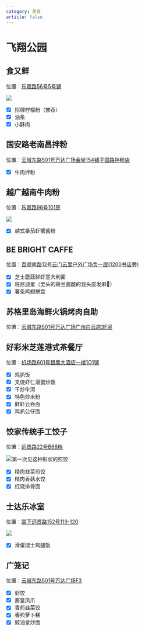 ```yaml
---
category: 美食
article: false
---
```


# 飞翔公园

## 食又鲜

<span class="icon iconfont icon-locate"></span> 位置：<a href="https://ditu.amap.com/place/B0JKBRR89H" target="_blank">乐嘉路56号5号铺</a>

![](https://img.sherry4869.com/blog/life/food/china/guangdong/guangzhou/by/fxgy/syx/img.jpg)

- [x] 招牌柠檬粉（推荐）
- [x] 油条
- [x] 小酥肉

## 国安路老南昌拌粉

<span class="icon iconfont icon-locate"></span> 位置：<a href="https://ditu.amap.com/place/B0HRHS1HS8" target="_blank">云城东路501号万达广场金街154铺子固路拌粉店</a>

- [x] 牛肉拌粉

## 越广越南牛肉粉

<span class="icon iconfont icon-locate"></span> 位置：<a href="https://ditu.amap.com/place/B0G305KEQX" target="_blank">乐嘉路96号101房</a>

![](https://img.sherry4869.com/blog/life/food/china/guangdong/guangzhou/by/fxgy/ygyn/img.jpg)

- [x] 越式番茄虾蟹酱粉

## BE BRIGHT CAFFE

<span class="icon iconfont icon-locate"></span> 位置：<a href="https://ditu.amap.com/place/B0HKYDTY2G" target="_blank">百顺南路12号云门云里户外广场负一层(1200书店旁)</a>

- [x] 芝士蘑菇鲜虾意大利面
- [x] 班尼迪蛋（里头的荷兰酱酸的我头皮发麻:see_no_evil:）
- [x] 薯条鸡翅拼盘

## 苏格里岛海鲜火锅烤肉自助

<span class="icon iconfont icon-locate"></span> 位置：<a href="https://ditu.amap.com/place/B0JDPGPJTX" target="_blank">云城东路501号万达广场广州白云店3F层</a>

## 好彩米芝莲港式茶餐厅

<span class="icon iconfont icon-locate"></span> 位置：<a href="https://ditu.amap.com/place/B0GUPNXC57" target="_blank">机场路601号银鹰大酒店一楼1O1铺</a>

- [x] 鸡扒饭
- [x] 叉烧虾仁滑蛋炒饭
- [x] 干炒牛河
- [x] 特色炒米粉
- [x] 鲜虾云吞面
- [x] 鸡扒公仔面

## 饺家传统手工饺子

<span class="icon iconfont icon-locate"></span> 位置：<a href="https://ditu.amap.com/place/B0FFGX31NC" target="_blank">远景路22号B68档</a>

![第一次见这种形状的煎饺](https://img.sherry4869.com/blog/life/food/china/guangdong/guangzhou/by/fxgy/jj/img.jpg)

- [x] 精肉韭菜煎饺
- [x] 精肉香菇水饺
- [x] 红烧排骨面

## 士达乐冰室

<span class="icon iconfont icon-locate"></span> 位置：<a href="https://ditu.amap.com/place/B0H2THNIBS" target="_blank">棠下远景路152号119-120</a>

![](https://img.sherry4869.com/blog/life/food/china/guangdong/guangzhou/by/fxgy/sdl/img.jpg)

- [x] 滑蛋瑞士鸡腿饭

## 广笼记

<span class="icon iconfont icon-locate"></span> 位置：<a href="https://ditu.amap.com/place/B0G3RDBNCR" target="_blank">云城东路501号万达广场F3</a>

- [x] 虾饺
- [x] 酱皇凤爪
- [x] 香煎韭菜饺
- [x] 香煎萝卜糕
- [x] 豉油皇炒面